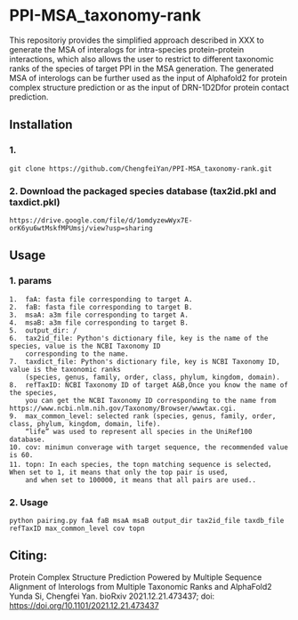 # PPI-MSA_taxonomy-rank
This repositoriy provides the simplified approach described in XXX to generate the MSA of interalogs for intra-species protein-protein interactions, which also allows the user to restrict to different taxonomic ranks of the species of target PPI in the MSA generation.
The generated MSA of interologs can be further used as the input of Alphafold2 for protein complex structure prediction or as the input of DRN-1D2Dfor protein contact prediction.


## Installation
### 1.
    git clone https://github.com/ChengfeiYan/PPI-MSA_taxonomy-rank.git
### 2. Download the packaged species database (tax2id.pkl and taxdict.pkl)
    https://drive.google.com/file/d/1omdyzewWyx7E-orK6yu6wtMskfMPUmsj/view?usp=sharing

## Usage
### 1. params
    1.  faA: fasta file corresponding to target A.
    2.  faB: fasta file corresponding to target B.
    3.  msaA: a3m file corresponding to target A.
    4.  msaB: a3m file corresponding to target B.
    5.  output_dir: /
    6.  tax2id_file: Python's dictionary file, key is the name of the species, value is the NCBI Taxonomy ID  
        corresponding to the name.
    7.  taxdict_file: Python's dictionary file, key is NCBI Taxonomy ID, value is the taxonomic ranks
        (species, genus, family, order, class, phylum, kingdom, domain). 
    8.  refTaxID: NCBI Taxonomy ID of target A&B,Once you know the name of the species, 
        you can get the NCBI Taxonomy ID corresponding to the name from https://www.ncbi.nlm.nih.gov/Taxonomy/Browser/wwwtax.cgi.
    9.  max_common_level: selected rank (species, genus, family, order, class, phylum, kingdom, domain, life).
        “life” was used to represent all species in the UniRef100 database.
    10. cov: minimun converage with target sequence, the recommended value is 60.
    11. topn: In each species, the topn matching sequence is selected，When set to 1, it means that only the top pair is used, 
        and when set to 100000, it means that all pairs are used..

### 2. Usage
    python pairing.py faA faB msaA msaB output_dir tax2id_file taxdb_file refTaxID max_common_level cov topn

## Citing:
Protein Complex Structure Prediction Powered by Multiple Sequence Alignment of Interologs from Multiple Taxonomic Ranks and AlphaFold2
Yunda Si, Chengfei Yan. bioRxiv 2021.12.21.473437; doi: https://doi.org/10.1101/2021.12.21.473437
